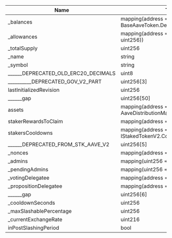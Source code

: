 | Name                                | Type                                                                                   | Slot | Offset | Bytes |
|-------------------------------------|----------------------------------------------------------------------------------------|------|--------|-------|
| _balances                           | mapping(address => struct BaseAaveToken.DelegationAwareBalance)                        | 0    | 0      | 32    |
| _allowances                         | mapping(address => mapping(address => uint256))                                        | 1    | 0      | 32    |
| _totalSupply                        | uint256                                                                                | 2    | 0      | 32    |
| _name                               | string                                                                                 | 3    | 0      | 32    |
| _symbol                             | string                                                                                 | 4    | 0      | 32    |
| ______DEPRECATED_OLD_ERC20_DECIMALS | uint8                                                                                  | 5    | 0      | 1     |
| __________DEPRECATED_GOV_V2_PART    | uint256[3]                                                                             | 6    | 0      | 96    |
| lastInitializedRevision             | uint256                                                                                | 9    | 0      | 32    |
| ______gap                           | uint256[50]                                                                            | 10   | 0      | 1600  |
| assets                              | mapping(address => struct AaveDistributionManager.AssetData)                           | 60   | 0      | 32    |
| stakerRewardsToClaim                | mapping(address => uint256)                                                            | 61   | 0      | 32    |
| stakersCooldowns                    | mapping(address => struct IStakedTokenV2.CooldownSnapshot)                             | 62   | 0      | 32    |
| ______DEPRECATED_FROM_STK_AAVE_V2   | uint256[5]                                                                             | 63   | 0      | 160   |
| _nonces                             | mapping(address => uint256)                                                            | 68   | 0      | 32    |
| _admins                             | mapping(uint256 => address)                                                            | 69   | 0      | 32    |
| _pendingAdmins                      | mapping(uint256 => address)                                                            | 70   | 0      | 32    |
| _votingDelegatee                    | mapping(address => address)                                                            | 71   | 0      | 32    |
| _propositionDelegatee               | mapping(address => address)                                                            | 72   | 0      | 32    |
| ______gap                           | uint256[6]                                                                             | 73   | 0      | 192   |
| _cooldownSeconds                    | uint256                                                                                | 79   | 0      | 32    |
| _maxSlashablePercentage             | uint256                                                                                | 80   | 0      | 32    |
| _currentExchangeRate                | uint216                                                                                | 81   | 0      | 27    |
| inPostSlashingPeriod                | bool                                                                                   | 81   | 27     | 1     |
